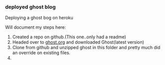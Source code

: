 ### deployed ghost blog
Deploying a ghost bog on heroku


Will document my steps here:
1. Created a repo on github.(This one..only had a readme)
2. Headed over to [ghost.org](http://ghost.org/) and downloaded Ghost(latest version)
3. Clone from github and unzipped ghost in this folder and pretty much did an override on existing files.
4.
